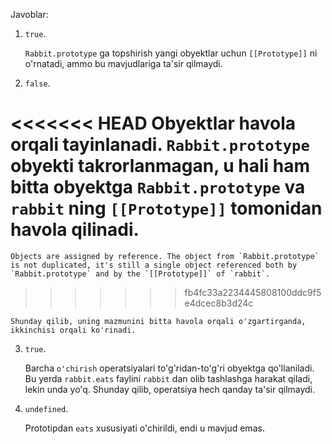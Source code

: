 
Javoblar:

1. `true`. 

    `Rabbit.prototype` ga topshirish yangi obyektlar uchun `[[Prototype]]` ni o'rnatadi, ammo bu mavjudlariga ta'sir qilmaydi.

2. `false`. 

<<<<<<< HEAD
    Obyektlar havola orqali tayinlanadi. `Rabbit.prototype` obyekti takrorlanmagan, u hali ham bitta obyektga `Rabbit.prototype` va `rabbit` ning `[[Prototype]]` tomonidan havola qilinadi.
=======
    Objects are assigned by reference. The object from `Rabbit.prototype` is not duplicated, it's still a single object referenced both by `Rabbit.prototype` and by the `[[Prototype]]` of `rabbit`. 
>>>>>>> fb4fc33a2234445808100ddc9f5e4dcec8b3d24c

    Shunday qilib, uning mazmunini bitta havola orqali o'zgartirganda, ikkinchisi orqali ko'rinadi.

3. `true`.

    Barcha `o'chirish` operatsiyalari to'g'ridan-to'g'ri obyektga qo'llaniladi. Bu yerda `rabbit.eats` faylini `rabbit` dan olib tashlashga harakat qiladi, lekin unda yo'q. Shunday qilib, operatsiya hech qanday ta'sir qilmaydi.

4. `undefined`.

    Prototipdan `eats` xususiyati o'chirildi, endi u mavjud emas.
